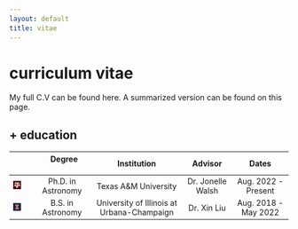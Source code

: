 ```yaml
---
layout: default
title: vitae
---
```


# curriculum vitae

My full C.V can be found here. A summarized version can be found on this page.

## + education

| | | &nbsp; &nbsp; &nbsp; Degree &nbsp; &nbsp; &nbsp; | Institution | Advisor | Dates |
| :---: | :---: | :-----: | :----: | :---: | :---: |
| ![tamu](/assets/img/tamu_40.png) || Ph.D. in Astronomy | Texas A&M University  | Dr. Jonelle Walsh  | Aug. 2022 - Present |
| ![uiuc](/assets/img/blocki_40.png) || B.S. in Astronomy | University of Illinois at Urbana-Champaign  | Dr. Xin Liu  | Aug. 2018 - May 2022 |


